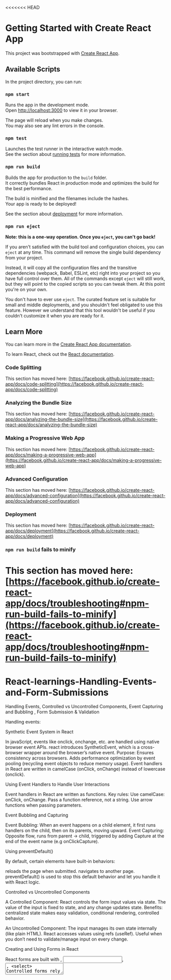 <<<<<<< HEAD
# Getting Started with Create React App

This project was bootstrapped with [Create React App](https://github.com/facebook/create-react-app).

## Available Scripts

In the project directory, you can run:

### `npm start`

Runs the app in the development mode.\
Open [http://localhost:3000](http://localhost:3000) to view it in your browser.

The page will reload when you make changes.\
You may also see any lint errors in the console.

### `npm test`

Launches the test runner in the interactive watch mode.\
See the section about [running tests](https://facebook.github.io/create-react-app/docs/running-tests) for more information.

### `npm run build`

Builds the app for production to the `build` folder.\
It correctly bundles React in production mode and optimizes the build for the best performance.

The build is minified and the filenames include the hashes.\
Your app is ready to be deployed!

See the section about [deployment](https://facebook.github.io/create-react-app/docs/deployment) for more information.

### `npm run eject`

**Note: this is a one-way operation. Once you `eject`, you can't go back!**

If you aren't satisfied with the build tool and configuration choices, you can `eject` at any time. This command will remove the single build dependency from your project.

Instead, it will copy all the configuration files and the transitive dependencies (webpack, Babel, ESLint, etc) right into your project so you have full control over them. All of the commands except `eject` will still work, but they will point to the copied scripts so you can tweak them. At this point you're on your own.

You don't have to ever use `eject`. The curated feature set is suitable for small and middle deployments, and you shouldn't feel obligated to use this feature. However we understand that this tool wouldn't be useful if you couldn't customize it when you are ready for it.

## Learn More

You can learn more in the [Create React App documentation](https://facebook.github.io/create-react-app/docs/getting-started).

To learn React, check out the [React documentation](https://reactjs.org/).

### Code Splitting

This section has moved here: [https://facebook.github.io/create-react-app/docs/code-splitting](https://facebook.github.io/create-react-app/docs/code-splitting)

### Analyzing the Bundle Size

This section has moved here: [https://facebook.github.io/create-react-app/docs/analyzing-the-bundle-size](https://facebook.github.io/create-react-app/docs/analyzing-the-bundle-size)

### Making a Progressive Web App

This section has moved here: [https://facebook.github.io/create-react-app/docs/making-a-progressive-web-app](https://facebook.github.io/create-react-app/docs/making-a-progressive-web-app)

### Advanced Configuration

This section has moved here: [https://facebook.github.io/create-react-app/docs/advanced-configuration](https://facebook.github.io/create-react-app/docs/advanced-configuration)

### Deployment

This section has moved here: [https://facebook.github.io/create-react-app/docs/deployment](https://facebook.github.io/create-react-app/docs/deployment)

### `npm run build` fails to minify

This section has moved here: [https://facebook.github.io/create-react-app/docs/troubleshooting#npm-run-build-fails-to-minify](https://facebook.github.io/create-react-app/docs/troubleshooting#npm-run-build-fails-to-minify)
=======
# React-learnings-Handling-Events-and-Form-Submissions
Handling Events, Controlled vs Uncontrolled Components, Event Capturing and Bubbling , Form Submission &amp; Validation

Handling events:

Synthetic Event System in React

In javaScript, events like onclick, onchange, etc. are handled using native browser event APIs.
react introduces SyntheticEvent, which is a cross-browser wrapper around the browser’s native event.
Purpose:
Ensures consistency across browsers.
Adds performance optimization by event pooling (recycling event objects to reduce memory usage).
Event handlers in React are written in camelCase (onClick, onChange) instead of lowercase (onclick).

Using Event Handlers to Handle User Interactions

Event handlers in React are written as functions.
Key rules:
Use camelCase: onClick, onChange.
Pass a function reference, not a string.
Use arrow functions when passing parameters.

Event Bubbling and Capturing

Event Bubbling: When an event happens on a child element, it first runs handlers on the child, then on its parents, moving upward.
Event Capturing: Opposite flow, runs from parent → child, triggered by adding Capture at the end of the event name (e.g onClickCapture).

Using preventDefault()

By default, certain elements have built-in behaviors:
<form> reloads the page when submitted.
<a> navigates to another page.
preventDefault() is used to stop this default behavior and let you handle it with React logic.


Controlled vs Uncontrolled Components

A Controlled Component:
React controls the form input values via state.
The value of the input is fixed to state, and any change updates state.
Benefits: centralized state makes easy validation, conditional rendering, controlled behavior.

An Uncontrolled Component:
The input manages its own state internally (like plain HTML).
React accesses values using refs (useRef).
Useful when you don’t need to validate/manage input on every change.

Creating and Using Forms in React

React forms are built with <form>, <input>, <textarea>, <select>
Controlled forms rely on state management with useState.
use onChange to update state in real time.

Validation of Form Data
Validation ensures users provide correct input before submission.
Can be basic (empty fields, length checks) or advanced (regex for email, password rules).
Done inside the onSubmit handler or in real-time during onChange.
>>>>>>> 56834f207fb3283ec69f9b1fa39c6170b7c62769
